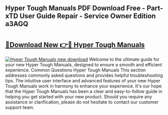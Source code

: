 ## Hyper Tough Manuals PDF Download Free - Part-xTD User Guide Repair - Service Owner Edition a3AGQ

# <h2><a href="http://bc34690.oget.top/?id=Hyper+Tough+Manuals">🔗Download New 👉🔴 Hyper Tough Manuals</a></h2>

[![Hyper Tough Manuals new download](https://i.imgur.com/5g1atiW.png)](http://bc34690.oget.top/?id=Hyper+Tough+Manuals)
Welcome to the ultimate guide for your new Hyper Tough Manuals, designed to ensure a smooth and efficient experience. Common Questions Hyper Tough Manuals This section addresses commonly asked questions and provides helpful troubleshooting tips. The intuitive user interface and advanced features of your new Hyper Tough Manuals work in harmony to enhance your experience. It's our hope that the Hyper Tough Manuals has been a clear and easy-to-follow guide in helping you get started with your new product. Should you require any assistance or clarification, please do not hesitate to contact our customer support team.
